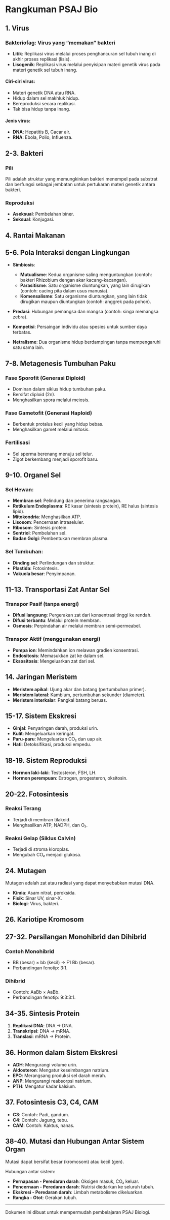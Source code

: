 # Rangkuman PSAJ Bio

## 1. Virus

### Bakteriofag: Virus yang “memakan” bakteri

- **Litik**: Replikasi virus melalui proses penghancuran sel tubuh inang di akhir proses replikasi (lisis).
- **Lisogenik**: Replikasi virus melalui penyisipan materi genetik virus pada materi genetik sel tubuh inang.

#### Ciri-ciri virus:
- Materi genetik DNA atau RNA.
- Hidup dalam sel makhluk hidup.
- Bereproduksi secara replikasi.
- Tak bisa hidup tanpa inang.

#### Jenis virus:
- **DNA**: Hepatitis B, Cacar air.
- **RNA**: Ebola, Polio, Influenza.

## 2-3. Bakteri

### Pili
Pili adalah struktur yang memungkinkan bakteri menempel pada substrat dan berfungsi sebagai jembatan untuk pertukaran materi genetik antara bakteri.

### Reproduksi
- **Aseksual**: Pembelahan biner.
- **Seksual**: Konjugasi.

## 4. Rantai Makanan

## 5-6. Pola Interaksi dengan Lingkungan

- **Simbiosis**:
  - **Mutualisme**: Kedua organisme saling menguntungkan (contoh: bakteri Rhizobium dengan akar kacang-kacangan).
  - **Parasitisme**: Satu organisme diuntungkan, yang lain dirugikan (contoh: cacing pita dalam usus manusia).
  - **Komensalisme**: Satu organisme diuntungkan, yang lain tidak dirugikan maupun diuntungkan (contoh: anggrek pada pohon).

- **Predasi**: Hubungan pemangsa dan mangsa (contoh: singa memangsa zebra).
- **Kompetisi**: Persaingan individu atau spesies untuk sumber daya terbatas.
- **Netralisme**: Dua organisme hidup berdampingan tanpa mempengaruhi satu sama lain.

## 7-8. Metagenesis Tumbuhan Paku

### Fase Sporofit (Generasi Diploid)
- Dominan dalam siklus hidup tumbuhan paku.
- Bersifat diploid (2n).
- Menghasilkan spora melalui meiosis.

### Fase Gametofit (Generasi Haploid)
- Berbentuk protalus kecil yang hidup bebas.
- Menghasilkan gamet melalui mitosis.

### Fertilisasi
- Sel sperma berenang menuju sel telur.
- Zigot berkembang menjadi sporofit baru.

## 9-10. Organel Sel

### Sel Hewan:
- **Membran sel**: Pelindung dan penerima rangsangan.
- **Retikulum Endoplasma**: RE kasar (sintesis protein), RE halus (sintesis lipid).
- **Mitokondria**: Menghasilkan ATP.
- **Lisosom**: Pencernaan intraseluler.
- **Ribosom**: Sintesis protein.
- **Sentriol**: Pembelahan sel.
- **Badan Golgi**: Pembentukan membran plasma.

### Sel Tumbuhan:
- **Dinding sel**: Perlindungan dan struktur.
- **Plastida**: Fotosintesis.
- **Vakuola besar**: Penyimpanan.

## 11-13. Transportasi Zat Antar Sel

### **Transpor Pasif** (tanpa energi)
- **Difusi langsung**: Pergerakan zat dari konsentrasi tinggi ke rendah.
- **Difusi terbantu**: Melalui protein membran.
- **Osmosis**: Perpindahan air melalui membran semi-permeabel.

### **Transpor Aktif** (menggunakan energi)
- **Pompa ion**: Memindahkan ion melawan gradien konsentrasi.
- **Endositosis**: Memasukkan zat ke dalam sel.
- **Eksositosis**: Mengeluarkan zat dari sel.

## 14. Jaringan Meristem

- **Meristem apikal**: Ujung akar dan batang (pertumbuhan primer).
- **Meristem lateral**: Kambium, pertumbuhan sekunder (diameter).
- **Meristem interkalar**: Pangkal batang beruas.

## 15-17. Sistem Ekskresi

- **Ginjal**: Penyaringan darah, produksi urin.
- **Kulit**: Mengeluarkan keringat.
- **Paru-paru**: Mengeluarkan CO₂ dan uap air.
- **Hati**: Detoksifikasi, produksi empedu.

## 18-19. Sistem Reproduksi

- **Hormon laki-laki**: Testosteron, FSH, LH.
- **Hormon perempuan**: Estrogen, progesteron, oksitosin.

## 20-22. Fotosintesis

### **Reaksi Terang**
- Terjadi di membran tilakoid.
- Menghasilkan ATP, NADPH, dan O₂.

### **Reaksi Gelap (Siklus Calvin)**
- Terjadi di stroma kloroplas.
- Mengubah CO₂ menjadi glukosa.

## 24. Mutagen

Mutagen adalah zat atau radiasi yang dapat menyebabkan mutasi DNA.
- **Kimia**: Asam nitrat, peroksida.
- **Fisik**: Sinar UV, sinar-X.
- **Biologi**: Virus, bakteri.

## 26. Kariotipe Kromosom

## 27-32. Persilangan Monohibrid dan Dihibrid

### **Contoh Monohibrid**
- BB (besar) × bb (kecil) → F1 Bb (besar).
- Perbandingan fenotip: 3:1.

### **Dihibrid**
- Contoh: AaBb × AaBb.
- Perbandingan fenotip: 9:3:3:1.

## 34-35. Sintesis Protein

1. **Replikasi DNA**: DNA → DNA.
2. **Transkripsi**: DNA → mRNA.
3. **Translasi**: mRNA → Protein.

## 36. Hormon dalam Sistem Ekskresi

- **ADH**: Mengurangi volume urin.
- **Aldosteron**: Mengatur keseimbangan natrium.
- **EPO**: Merangsang produksi sel darah merah.
- **ANP**: Mengurangi reabsorpsi natrium.
- **PTH**: Mengatur kadar kalsium.

## 37. Fotosintesis C3, C4, CAM

- **C3**: Contoh: Padi, gandum.
- **C4**: Contoh: Jagung, tebu.
- **CAM**: Contoh: Kaktus, nanas.

## 38-40. Mutasi dan Hubungan Antar Sistem Organ

Mutasi dapat bersifat besar (kromosom) atau kecil (gen).

Hubungan antar sistem:
- **Pernapasan - Peredaran darah**: Oksigen masuk, CO₂ keluar.
- **Pencernaan - Peredaran darah**: Nutrisi diedarkan ke seluruh tubuh.
- **Ekskresi - Peredaran darah**: Limbah metabolisme dikeluarkan.
- **Rangka - Otot**: Gerakan tubuh.

---
Dokumen ini dibuat untuk mempermudah pembelajaran PSAJ Biologi.
